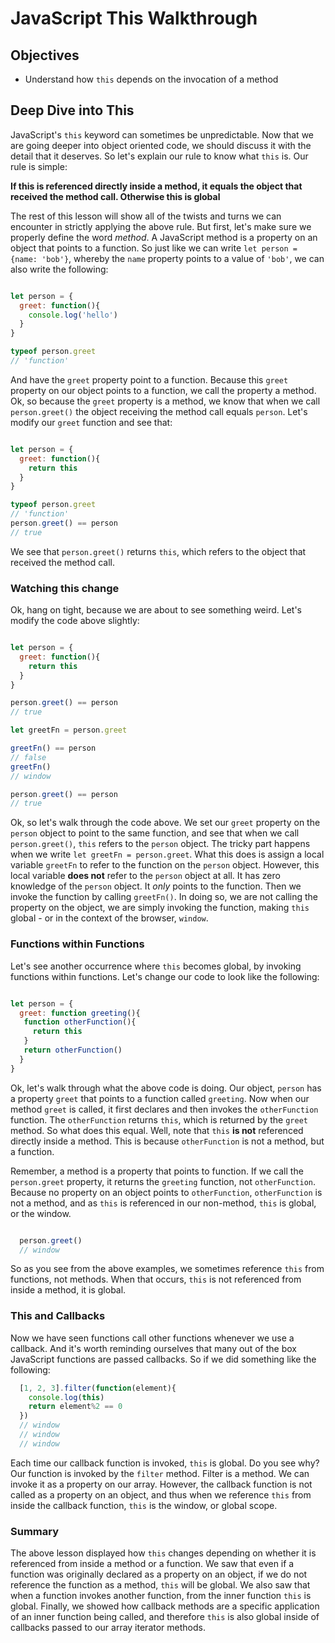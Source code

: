 # JavaScript This Walkthrough

## Objectives
+ Understand how `this` depends on the invocation of a method

## Deep Dive into This

JavaScript's `this` keyword can sometimes be unpredictable. Now that we are going deeper into object oriented code, we should discuss it with the detail that it deserves.  So let's explain our rule to know what `this` is.  Our rule is simple:   

**If this is referenced directly inside a method, it equals the object that received the method call.  Otherwise this is global**

The rest of this lesson will show all of the twists and turns we can encounter in strictly applying the above rule.  But first, let's make sure we properly define the word *method*.  A JavaScript method is a property on an object that points to a function.  So just like we can write `let person = {name: 'bob'}`, whereby the `name` property points to a value of `'bob'`, we can also write the following:

```javascript

let person = {
  greet: function(){
    console.log('hello')
  }
}

typeof person.greet
// 'function'
```

And have the `greet` property point to a function.  Because this `greet` property on our object points to a function, we call the property a method.  Ok, so because the `greet` property is a method, we know that when we call `person.greet()` the object receiving the method call equals `person`.  Let's modify our `greet` function and see that:

```javascript

let person = {
  greet: function(){
    return this
  }
}

typeof person.greet
// 'function'
person.greet() == person
// true
```

We see that `person.greet()` returns `this`, which refers to the object that received the method call.

### Watching this change

Ok, hang on tight, because we are about to see something weird.  Let's modify the code above slightly:

```javascript

let person = {
  greet: function(){
    return this
  }
}

person.greet() == person
// true

let greetFn = person.greet

greetFn() == person
// false
greetFn()
// window

person.greet() == person
// true
```

Ok, so let's walk through the code above.  We set our `greet` property on the `person` object to point to the same function, and see that when we call `person.greet()`, `this` refers to the `person` object.  The tricky part happens when we write `let greetFn = person.greet`.  What this does is assign a local variable `greetFn` to refer to the function on the `person` object.  However, this local variable **does not** refer to the `person` object at all.  It has zero knowledge of the `person` object.  It *only* points to the function.  Then we invoke the function by calling `greetFn()`.  In doing so, we are not calling the property on the object, we are simply invoking the function, making `this` global - or in the context of the browser, `window`.

### Functions within Functions

Let's see another occurrence where `this` becomes global, by invoking functions within functions.  Let's change our code to look like the following:

```javascript

let person = {
  greet: function greeting(){
   function otherFunction(){
     return this
   }
   return otherFunction()
  }
}

```

Ok, let's walk through what the above code is doing.  Our object, `person` has a property `greet` that points to a function called `greeting`.  Now when our method `greet` is called, it first declares and then invokes the `otherFunction` function.  The `otherFunction` returns `this`, which is returned by the `greet` method.  So what does this equal.  Well, note that `this` **is not** referenced directly inside a method.  This is because `otherFunction` is not a method, but a function.

Remember, a method is a property that points to function.  If we call the `person.greet` property, it returns the `greeting` function, not `otherFunction`.  Because no property on an object points to `otherFunction`, `otherFunction` is not a method, and as `this` is referenced in our non-method, `this` is global, or the window.

```js

  person.greet()
  // window
```

So as you see from the above examples, we sometimes reference `this` from functions, not methods.  When that occurs, `this` is not referenced from inside a method, it is global.

### This and Callbacks

Now we have seen functions call other functions whenever we use a callback.  And it's worth reminding ourselves that many out of the box JavaScript functions are passed callbacks.  So if we did something like the following:

```js
  [1, 2, 3].filter(function(element){
    console.log(this)
    return element%2 == 0
  })
  // window
  // window
  // window
```

Each time our callback function is invoked, `this` is global.  Do you see why?  Our function is invoked by the `filter` method.  Filter is a method.  We can invoke it as a property on our array.  However, the callback function is not called as a property on an object, and thus when we reference `this` from inside the callback function, `this` is the window, or global scope.

### Summary

The above lesson displayed how `this` changes depending on whether it is referenced from inside a method or a function.  We saw that even if a function was originally declared as a property on an object, if we do not reference the function as a method, `this` will be global.  We also saw that when a function invokes another function, from the inner function `this` is global.  Finally, we showed how callback methods are a specific application of an inner function being called, and therefore `this` is also global inside of callbacks passed to our array iterator methods.
